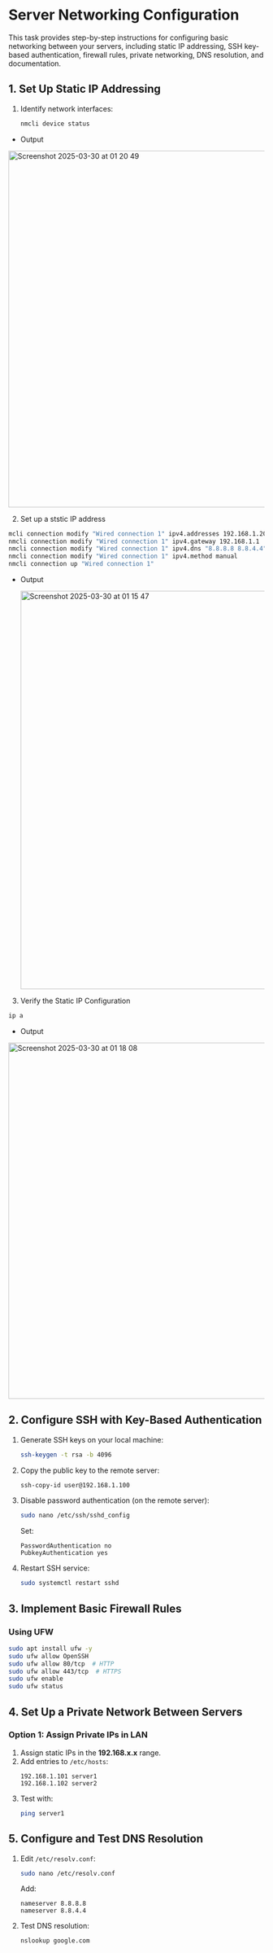 # Server Networking Configuration

This task provides step-by-step instructions for configuring basic networking between your servers, including static IP addressing, SSH key-based authentication, firewall rules, private networking, DNS resolution, and documentation.

## 1. Set Up Static IP Addressing

1. Identify network interfaces:
   
   ```bash
   nmcli device status

   ```
- Output
<img width="701" alt="Screenshot 2025-03-30 at 01 20 49" src="https://github.com/user-attachments/assets/0fb3cefd-1e9f-43e9-b2ef-e027d4a6445d" />

2. Set up a ststic IP address

```bash
mcli connection modify "Wired connection 1" ipv4.addresses 192.168.1.200/24
nmcli connection modify "Wired connection 1" ipv4.gateway 192.168.1.1
nmcli connection modify "Wired connection 1" ipv4.dns "8.8.8.8 8.8.4.4"
nmcli connection modify "Wired connection 1" ipv4.method manual
nmcli connection up "Wired connection 1"
   ```
- Output
  
  <img width="783" alt="Screenshot 2025-03-30 at 01 15 47" src="https://github.com/user-attachments/assets/3ff9d765-b506-47d3-8562-423dbd047490" />


3. Verify the Static IP Configuration

```bash
ip a
```
- Output
  
<img width="700" alt="Screenshot 2025-03-30 at 01 18 08" src="https://github.com/user-attachments/assets/68244612-7bbf-4f5f-88bf-0bec33225eb1" />


## 2. Configure SSH with Key-Based Authentication
1. Generate SSH keys on your local machine:
   ```bash
   ssh-keygen -t rsa -b 4096
   ```
2. Copy the public key to the remote server:
   ```bash
   ssh-copy-id user@192.168.1.100
   ```
3. Disable password authentication (on the remote server):
   ```bash
   sudo nano /etc/ssh/sshd_config
   ```
   Set:
   ```
   PasswordAuthentication no
   PubkeyAuthentication yes
   ```
4. Restart SSH service:
   ```bash
   sudo systemctl restart sshd
   ```

## 3. Implement Basic Firewall Rules

### Using UFW 
```bash
sudo apt install ufw -y
sudo ufw allow OpenSSH
sudo ufw allow 80/tcp  # HTTP
sudo ufw allow 443/tcp  # HTTPS
sudo ufw enable
sudo ufw status
```

## 4. Set Up a Private Network Between Servers

### Option 1: Assign Private IPs in LAN
1. Assign static IPs in the **192.168.x.x** range.
2. Add entries to `/etc/hosts`:
   ```
   192.168.1.101 server1
   192.168.1.102 server2
   ```
3. Test with:
   ```bash
   ping server1
   ```
   
## 5. Configure and Test DNS Resolution
1. Edit `/etc/resolv.conf`:
   ```bash
   sudo nano /etc/resolv.conf
   ```
   Add:
   ```
   nameserver 8.8.8.8
   nameserver 8.8.4.4
   ```
2. Test DNS resolution:
   ```bash
   nslookup google.com
   ```
